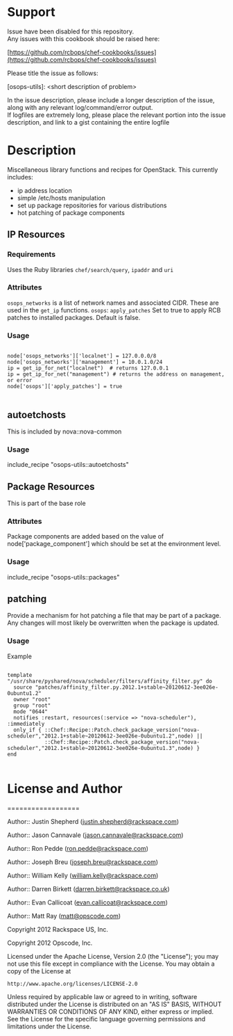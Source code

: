 Support
=======

Issue have been disabled for this repository.  
Any issues with this cookbook should be raised here:

[https://github.com/rcbops/chef-cookbooks/issues](https://github.com/rcbops/chef-cookbooks/issues)

Please title the issue as follows:

[osops-utils]: \<short description of problem\>

In the issue description, please include a longer description of the issue, along with any relevant log/command/error output.  
If logfiles are extremely long, please place the relevant portion into the issue description, and link to a gist containing the entire logfile

# Description

Miscellaneous library functions and recipes for OpenStack. This currently includes:

 * ip address location
 * simple /etc/hosts manipulation
 * set up package repositories for various distributions
 * hot patching of package components


## IP Resources

### Requirements

Uses the Ruby libraries `chef/search/query`, `ipaddr` and `uri`


### Attributes

`osops_networks` is a list of network names and associated CIDR. These are used in the `get_ip` functions.
`osops`: `apply_patches` Set to true to apply RCB patches to installed packages.  Default is false.


### Usage

<pre><code>
node['osops_networks']['localnet'] = 127.0.0.0/8
node['osops_networks']['management'] = 10.0.1.0/24
ip = get_ip_for_net("localnet")  # returns 127.0.0.1
ip = get_ip_for_net("management") # returns the address on management, or error
node['osops']['apply_patches'] = true
</code>
</pre>


## autoetchosts

This is included by nova::nova-common


### Usage

include_recipe "osops-utils::autoetchosts"


## Package Resources

This is part of the base role


### Attributes

Package components are added based on the value of node['package_component'] which should be set at the environment level.


### Usage

include_recipe "osops-utils::packages"


## patching

Provide a mechanism for hot patching a file that may be part of a package.  Any changes will most likely be overwritten when the package is updated.



### Usage

Example
<pre>
<code>
template "/usr/share/pyshared/nova/scheduler/filters/affinity_filter.py" do
  source "patches/affinity_filter.py.2012.1+stable~20120612-3ee026e-0ubuntu1.2"
  owner "root"
  group "root"
  mode "0644"
  notifies :restart, resources(:service => "nova-scheduler"), :immediately
  only_if { ::Chef::Recipe::Patch.check_package_version("nova-scheduler","2012.1+stable~20120612-3ee026e-0ubuntu1.2",node) ||
            ::Chef::Recipe::Patch.check_package_version("nova-scheduler","2012.1+stable~20120612-3ee026e-0ubuntu1.3",node) }
end
</code>
</pre>


# License and Author
==================

Author:: Justin Shepherd (<justin.shepherd@rackspace.com>)

Author:: Jason Cannavale (<jason.cannavale@rackspace.com>)

Author:: Ron Pedde (<ron.pedde@rackspace.com>)

Author:: Joseph Breu (<joseph.breu@rackspace.com>)

Author:: William Kelly (<william.kelly@rackspace.com>)

Author:: Darren Birkett (<darren.birkett@rackspace.co.uk>)

Author:: Evan Callicoat (<evan.callicoat@rackspace.com>)

Author:: Matt Ray (<matt@opscode.com>)

Copyright 2012 Rackspace US, Inc.

Copyright 2012 Opscode, Inc.

Licensed under the Apache License, Version 2.0 (the "License");
you may not use this file except in compliance with the License.
You may obtain a copy of the License at

    http://www.apache.org/licenses/LICENSE-2.0

Unless required by applicable law or agreed to in writing, software
distributed under the License is distributed on an "AS IS" BASIS,
WITHOUT WARRANTIES OR CONDITIONS OF ANY KIND, either express or implied.
See the License for the specific language governing permissions and
limitations under the License.
